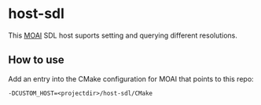 # host-sdl

This [MOAI](https://github.com/ArithmeBit/moai-dev) SDL host suports setting and querying different resolutions.

## How to use

Add an entry into the CMake configuration for MOAI that points to this repo:

`-DCUSTOM_HOST=<projectdir>/host-sdl/CMake`
